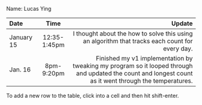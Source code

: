 Name: Lucas Ying

| Date       |     Time     |                                                                                                                                                 Update |
|:-----------|:------------:|-------------------------------------------------------------------------------------------------------------------------------------------------------:|
| January 15 | 12:35-1:45pm |                                                         I thought about the how to solve this using an algorithm that tracks each count for every day. |
| Jan. 16    |  8pm-9:20pm  | Finished my v1 implementation by tweaking my program so it looped through and updated the count and longest count as it went through the temperatures. |


To add a new row to the table, click into a cell and then hit shift-enter.
